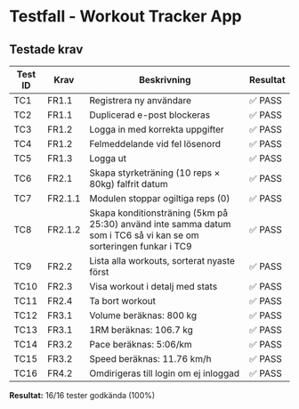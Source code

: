 # Testfall - Workout Tracker App

## Testade krav

| Test ID | Krav | Beskrivning | Resultat |
|---------|------|-------------|----------|
| TC1 | FR1.1 | Registrera ny användare | ✅ PASS |
| TC2 | FR1.1 | Duplicerad e-post blockeras | ✅ PASS |
| TC3 | FR1.2 | Logga in med korrekta uppgifter | ✅ PASS |
| TC4 | FR1.2 | Felmeddelande vid fel lösenord | ✅ PASS |
| TC5 | FR1.3 | Logga ut | ✅ PASS |
| TC6 | FR2.1 | Skapa styrketräning (10 reps × 80kg) falfrit datum | ✅ PASS |
| TC7 | FR2.1.1 | Modulen stoppar ogiltiga reps (0) | ✅ PASS |
| TC8 | FR2.1.2 | Skapa konditionsträning (5km på 25:30) använd inte samma datum som i TC6 så vi kan se om sorteringen funkar i TC9 | ✅ PASS |
| TC9 | FR2.2 | Lista alla workouts, sorterat nyaste först | ✅ PASS |
| TC10 | FR2.3 | Visa workout i detalj med stats | ✅ PASS |
| TC11 | FR2.4 | Ta bort workout | ✅ PASS |
| TC12 | FR3.1 | Volume beräknas: 800 kg | ✅ PASS |
| TC13 | FR3.1 | 1RM beräknas: 106.7 kg | ✅ PASS |
| TC14 | FR3.2 | Pace beräknas: 5:06/km | ✅ PASS |
| TC15 | FR3.2 | Speed beräknas: 11.76 km/h | ✅ PASS |
| TC16 | FR4.2 | Omdirigeras till login om ej inloggad | ✅ PASS |

**Resultat:** 16/16 tester godkända (100%)